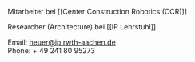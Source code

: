 Mitarbeiter bei [[Center Construction Robotics (CCR)]]

Researcher (Architecture) bei [[IP Lehrstuhl]]

Email: [heuer@ip.rwth-aachen.de](mailto:heuer@ip.rwth-aachen.de)   
Phone: + 49 241 80 95273